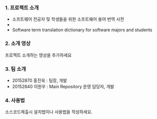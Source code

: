 

### 1. 프로젝트 소개

- 소프트웨어 전공자 및 학생들을 위한 소프트웨어 용어 번역 사전
- 
- Software term translation dictionary for software majors and students

### 2. 소개 영상

프로젝트 소개하는 영상을 추가하세요

### 3. 팀 소개

- 20152870 홍진욱 : 팀장, 개발
- 20152840 이원우 : Main Repository 운영 담당자, 개발

### 4. 사용법

소스코드제출시 설치법이나 사용법을 작성하세요.


